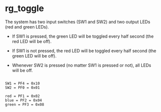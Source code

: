 # rg_toggle

The system has two input switches (SW1 and SW2) and two output LEDs (red and
green LEDs). 

- If SW1 is pressed, the green LED will be toggled every half second (the red LED will be off).

- If SW1 is not pressed, the red LED will be toggled every half second (the green LED will be off).

- Whenever SW2 is pressed (no matter SW1 is pressed or not), all LEDs will be off.

~~~~~~~~~~~~~

SW1 = PF4 = 0x10 
SW2 = PF0 = 0x01

red = PF1 = 0x02 
blue = PF2 = 0x04 
green = PF3 = 0x08
